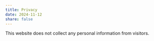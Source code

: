 ```yaml
---
title: Privacy
date: 2024-11-12
share: false
---
```


This website does not collect any personal information from visitors. 